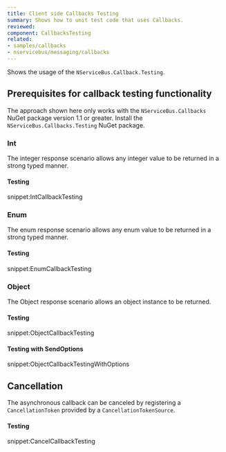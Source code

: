 ```yaml
---
title: Client side Callbacks Testing
summary: Shows how to unit test code that uses Callbacks.
reviewed: 
component: CallbacksTesting
related:
- samples/callbacks
- nservicebus/messaging/callbacks
---
```


Shows the usage of the `NServiceBus.Callback.Testing`.

## Prerequisites for callback testing functionality

The approach shown here only works with the `NServiceBus.Callbacks` NuGet package version 1.1 or greater. Install the `NServiceBus.Callbacks.Testing` NuGet package.


### Int

The integer response scenario allows any integer value to be returned in a strong typed manner.

#### Testing

snippet:IntCallbackTesting

### Enum

The enum response scenario allows any enum value to be returned in a strong typed manner.

#### Testing

snippet:EnumCallbackTesting

### Object

The Object response scenario allows an object instance to be returned.

#### Testing

snippet:ObjectCallbackTesting

#### Testing with SendOptions

snippet:ObjectCallbackTestingWithOptions

## Cancellation

The asynchronous callback can be canceled by registering a `CancellationToken` provided by a `CancellationTokenSource`.

#### Testing

snippet:CancelCallbackTesting